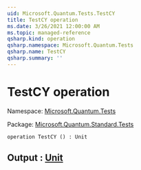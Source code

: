 ```yaml
---
uid: Microsoft.Quantum.Tests.TestCY
title: TestCY operation
ms.date: 3/26/2021 12:00:00 AM
ms.topic: managed-reference
qsharp.kind: operation
qsharp.namespace: Microsoft.Quantum.Tests
qsharp.name: TestCY
qsharp.summary: ''
---
```


# TestCY operation

Namespace: [Microsoft.Quantum.Tests](xref:Microsoft.Quantum.Tests)

Package: [Microsoft.Quantum.Standard.Tests](https://nuget.org/packages/Microsoft.Quantum.Standard.Tests)




```qsharp
operation TestCY () : Unit
```


## Output : [Unit](xref:microsoft.quantum.lang-ref.unit)


